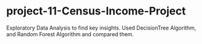 # project-11-Census-Income-Project
Exploratory Data Analysis to find key insights. Used DecisionTree Algorithm, and Random Forest Algorithm and compared them. 
